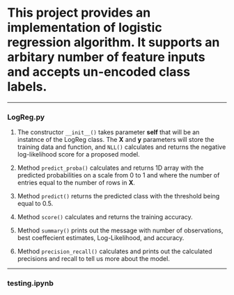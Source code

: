 # This project provides an implementation of logistic regression algorithm. It supports an arbitary number of feature inputs and accepts un-encoded class labels.

***

### LogReg.py

1) The constructor ` __init__() ` takes parameter **self** that will be an instatnce of the LogReg class. The **X** and **y** parameters will store the training data and function, and `NLL()` calculates and returns the negative log-likelihood score for a proposed model. 

2) Method `predict_proba()` calculates and returns 1D array with the predicted probabilities on a scale from 0 to 1 and where the number of entries equal to the number of rows in **X**.

3) Method `predict()` returns the predicted class with the threshold being equal to 0.5.

4) Method `score()` calculates and returns the training accuracy.

5) Method `summary()` prints out the message with number of observations, best coeffecient estimates, Log-Likelihood, and accuracy.

6) Method `precision_recall()` calculates and prints out the calculated precisions and recall to tell us more about the model. 

***

### testing.ipynb




